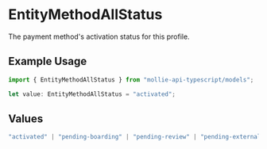 # EntityMethodAllStatus

The payment method's activation status for this profile.

## Example Usage

```typescript
import { EntityMethodAllStatus } from "mollie-api-typescript/models";

let value: EntityMethodAllStatus = "activated";
```

## Values

```typescript
"activated" | "pending-boarding" | "pending-review" | "pending-external" | "rejected"
```